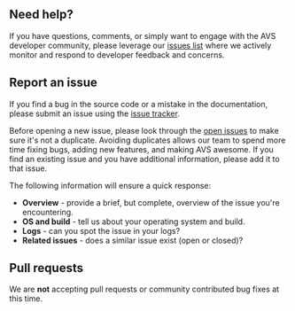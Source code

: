 ## Need help?
If you have questions, comments, or simply want to engage with the AVS developer community, please leverage our [issues list](https://github.com/alexa/avs-device-sdk/issues/) where we actively monitor and respond to developer feedback and concerns.

## Report an issue
If you find a bug in the source code or a mistake in the documentation, please submit an issue using the [issue tracker](https://github.com/alexa/avs-device-sdk/issues/new).

Before opening a new issue, please look through the [open issues](https://github.com/alexa/avs-device-sdk/issues) to make sure it's not a duplicate. Avoiding duplicates allows our team to spend more time fixing bugs, adding new features, and making AVS awesome. If you find an existing issue and you have additional information, please add it to that issue.   

The following information will ensure a quick response:

* **Overview** - provide a brief, but complete, overview of the issue you're encountering.
* **OS and build** - tell us about your operating system and build.
* **Logs** - can you spot the issue in your logs?
* **Related issues** - does a similar issue exist (open or closed)?

## Pull requests
We are **not** accepting pull requests or community contributed bug fixes at this time.

